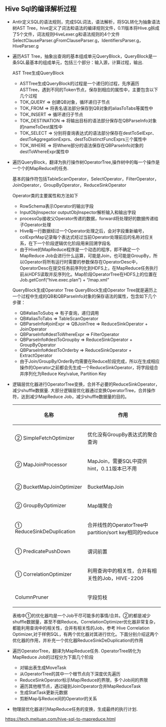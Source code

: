 ## Hive Sql的编译解析过程

* Antlr定义SQL的语法规则，完成SQL词法，语法解析，将SQL转化为抽象语法树AST Tree，hive定义了词法和语法的编译规则文件，0.11版本将Hive.g拆成了5个文件，词法规则HiveLexer.g和语法规则的4个文件SelectClauseParser.gFromClauseParser.g，IdentifiersParser.g，HiveParser.g
* 遍历AST Tree，抽象出查询的基本组成单元QueryBlock，QueryBlock是一条SQL最基本的组成单元，包括三个部分：输入源，计算过程，输出.
    
    AST Tree生成QueryBlock
    * ASTTree生成QueryBlock的过程是一个递归的过程，先序遍历ASTTree，遇到不同的Token节点，保存到相应的属性中，主要包含以下几个过程
    * TOK_QUERY => 创建QB对象，循环递归子节点
    * TOK_FROM => 将表名语法部分保存到QB对象的aliasToTabs等属性中
    * TOK_INSERT => 循环递归子节点
    * TOK_DESTINATION => 将输出目标的语法部分保存在QBParseInfo对象的nameToDest属性中
    * TOK_SELECT => 分别将查询表达式的语法部分保存在destToSelExpr、destToAggregationExprs、destToDistinctFuncExprs三个属性中
    * TOK_WHERE => 将Where部分的语法保存在QBParseInfo对象的destToWhereExpr属性中

* 遍历QueryBlock，翻译为执行操作树OperatorTree,操作树中的每一个操作是一个个的MapReduce的任务.
    
    基本的操作符包括TableScanOperator，SelectOperator，FilterOperator，JoinOperator，GroupByOperator，ReduceSinkOperator

    Operator类的主要属性和方法如下
    * RowSchema表示Operator的输出字段
    * InputObjInspector outputObjInspector解析输入和输出字段
    * processOp接收父Operator传递的数据，forward将处理好的数据传递给子Operator处理
    * Hive每一行数据经过一个Operator处理之后，会对字段重新编号，colExprMap记录每个表达式经过当前Operator处理前后的名称对应关系，在下一个阶段逻辑优化阶段用来回溯字段名
    * 由于Hive的MapReduce程序是一个动态的程序，即不确定一个MapReduce Job会进行什么运算，可能是Join，也可能是GroupBy，所以Operator将所有运行时需要的参数保存在OperatorDesc中，OperatorDesc在提交任务前序列化到HDFS上，在MapReduce任务执行前从HDFS读取并反序列化。Map阶段OperatorTree在HDFS上的位置在Job.getConf(“hive.exec.plan”) + “/map.xml”

    QueryBlock生成Operator Tree
    QueryBlock生成Operator Tree就是遍历上一个过程中生成的QB和QBParseInfo对象的保存语法的属性，包含如下几个步骤：
    * QB#aliasToSubq => 有子查询，递归调用
    * QB#aliasToTabs => TableScanOperator
    * QBParseInfo#joinExpr => QBJoinTree => ReduceSinkOperator + JoinOperator
    * QBParseInfo#destToWhereExpr => FilterOperator
    * QBParseInfo#destToGroupby => ReduceSinkOperator + GroupByOperator
    * QBParseInfo#destToOrderby => ReduceSinkOperator + ExtractOperator
    * 由于Join/GroupBy/OrderBy均需要在Reduce阶段完成，所以在生成相应操作的Operator之前都会先生成一个ReduceSinkOperator，将字段组合并序列化为Reduce Key/value, Partition Key

* 逻辑层优化器进行OperatorTree变换，合并不必要的ReduceSinkOperator，减少shuffle数据量.
    大部分逻辑层优化器通过变换OperatorTree，合并操作符，达到减少MapReduce Job，减少shuffle数据量的目的。

    <table class="confluenceTable tablesorter"><thead><tr class="sortableHeader"><th class="confluenceTh sortableHeader tablesorter-headerSortUp" data-column="0"><div class="tablesorter-header-inner"><p class="p2"><span class="s1">名称</span></p></div></th><th class="confluenceTh sortableHeader" data-column="1"><div class="tablesorter-header-inner"><p class="p2"><span class="s1">作用</span></p></div></th></tr></thead><tbody class=""><tr><td class="confluenceTd"><p class="p3"><span class="s1">②&nbsp;SimpleFetchOptimizer</span></p></td><td class="confluenceTd"><p class="p4"><span class="s1">优化没有</span><span class="s3">GroupBy</span><span class="s1">表达式的聚合查询</span></p></td></tr><tr><td class="confluenceTd"><p class="p3"><span class="s1">②&nbsp;MapJoinProcessor</span></p></td><td class="confluenceTd"><p class="p3"><span class="s1">MapJoin</span><span class="s2">，需要SQL中提供</span><span class="s1">hint，0.11版本已不用</span></p></td></tr><tr><td class="confluenceTd"><p class="p3"><span class="s1">②&nbsp;BucketMapJoinOptimizer</span></p></td><td class="confluenceTd"><p class="p3"><span class="s1">BucketMapJoin</span></p></td></tr><tr><td class="confluenceTd"><p class="p3"><span class="s1">② GroupByOptimizer</span></p></td><td class="confluenceTd"><p class="p3"><span class="s1">Map</span><span class="s2">端聚合</span></p></td></tr><tr><td class="confluenceTd"><p class="p3"><span class="s1"><span>① </span>ReduceSinkDeDuplication</span></p></td><td class="confluenceTd"><p class="p3"><span class="s2">合并线性的</span><span class="s1">OperatorTree</span><span class="s2">中</span><span class="s1">partition/sort key</span><span class="s2">相同的</span><span class="s1">reduce</span></p></td></tr><tr><td class="confluenceTd"><p class="p3"><span class="s1">① PredicatePushDown</span></p></td><td class="confluenceTd"><p class="p4"><span class="s1">谓词前置</span></p></td></tr><tr><td class="confluenceTd"><p class="p3"><span class="s1"><span>① </span>CorrelationOptimizer</span></p></td><td class="confluenceTd"><p class="p4"><span class="s1">利用查询中的相关性，合并有相关性的</span><span class="s3">Job</span><span class="s1">，</span><span class="s3">HIVE-2206</span></p></td></tr><tr><td class="confluenceTd"><p class="p3"><span class="s1">ColumnPruner</span></p></td><td class="confluenceTd"><p class="p4"><span class="s1">字段剪枝</span></p></td></tr></tbody></table>

    表格中①的优化器均是一个Job干尽可能多的事情/合并。②的都是减少shuffle数据量，甚至不做Reduce。CorrelationOptimizer优化器非常复杂，都能利用查询中的相关性，合并有相关性的Job，参考 Hive Correlation Optimizer,对于样例SQL，有两个优化器对其进行优化。下面分别介绍这两个优化器的作用，并补充一个优化器ReduceSinkDeDuplication的作用

* 遍历OperatorTree，翻译为MapReduce任务.
    OperatorTree转化为MapReduce Job的过程分为下面几个阶段

    * 对输出表生成MoveTask
    * 从OperatorTree的其中一个根节点向下深度优先遍历
    * ReduceSinkOperator标示Map/Reduce的界限，多个Job间的界限
    * 遍历其他根节点，遇过碰到JoinOperator合并MapReduceTask
    * 生成StatTask更新元数据
    * 剪断Map与Reduce间的Operator的关系
* 物理层优化器进行MapReduce任务的变换，生成最终的执行计划.


https://tech.meituan.com/hive-sql-to-mapreduce.html
